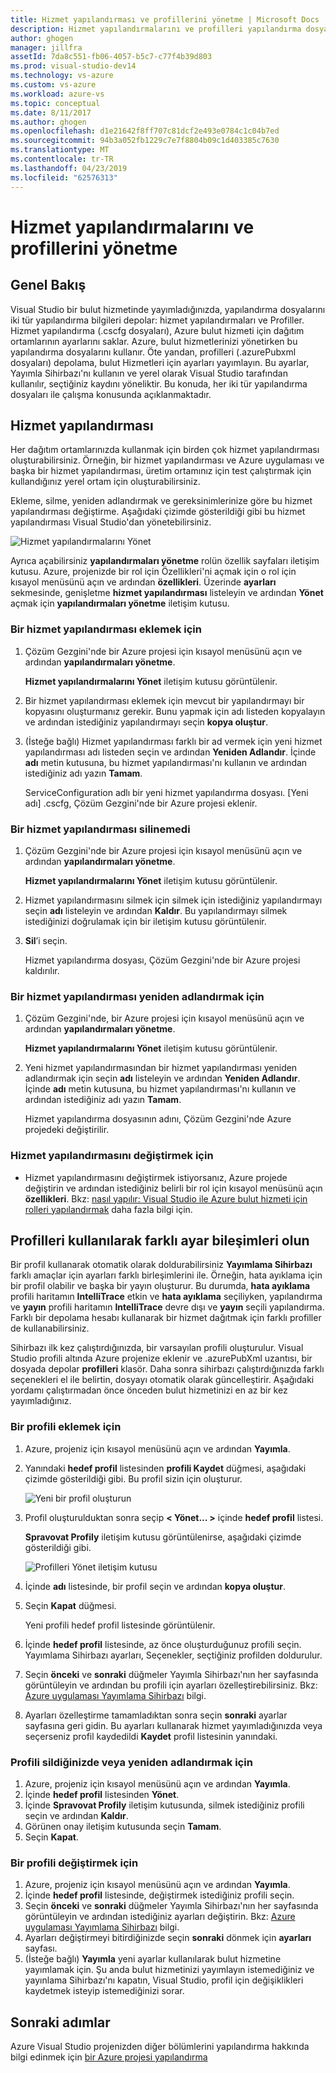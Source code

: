 ```yaml
---
title: Hizmet yapılandırması ve profillerini yönetme | Microsoft Docs
description: Hizmet yapılandırmalarını ve profilleri yapılandırma dosyaları ile çalışma hakkında bilgi edinin | hangi dağıtım ortamlarının ayarlarını depolamak ve bulut Hizmetleri için ayarları yayımlama.
author: ghogen
manager: jillfra
assetId: 7da8c551-fb06-4057-b5c7-c77f4b39d803
ms.prod: visual-studio-dev14
ms.technology: vs-azure
ms.custom: vs-azure
ms.workload: azure-vs
ms.topic: conceptual
ms.date: 8/11/2017
ms.author: ghogen
ms.openlocfilehash: d1e21642f8ff707c81dcf2e493e0784c1c04b7ed
ms.sourcegitcommit: 94b3a052fb1229c7e7f8804b09c1d403385c7630
ms.translationtype: MT
ms.contentlocale: tr-TR
ms.lasthandoff: 04/23/2019
ms.locfileid: "62576313"
---
```

# <a name="how-to-manage-service-configurations-and-profiles"></a>Hizmet yapılandırmalarını ve profillerini yönetme
## <a name="overview"></a>Genel Bakış
Visual Studio bir bulut hizmetinde yayımladığınızda, yapılandırma dosyalarını iki tür yapılandırma bilgileri depolar: hizmet yapılandırmaları ve Profiller. Hizmet yapılandırma (.cscfg dosyaları), Azure bulut hizmeti için dağıtım ortamlarının ayarlarını saklar. Azure, bulut hizmetlerinizi yönetirken bu yapılandırma dosyalarını kullanır. Öte yandan, profilleri (.azurePubxml dosyaları) depolama, bulut Hizmetleri için ayarları yayımlayın. Bu ayarlar, Yayımla Sihirbazı'nı kullanın ve yerel olarak Visual Studio tarafından kullanılır, seçtiğiniz kaydını yöneliktir. Bu konuda, her iki tür yapılandırma dosyaları ile çalışma konusunda açıklanmaktadır.

## <a name="service-configurations"></a>Hizmet yapılandırması
Her dağıtım ortamlarınızda kullanmak için birden çok hizmet yapılandırması oluşturabilirsiniz. Örneğin, bir hizmet yapılandırması ve Azure uygulaması ve başka bir hizmet yapılandırması, üretim ortamınız için test çalıştırmak için kullandığınız yerel ortam için oluşturabilirsiniz.

Ekleme, silme, yeniden adlandırmak ve gereksinimlerinize göre bu hizmet yapılandırması değiştirme. Aşağıdaki çizimde gösterildiği gibi bu hizmet yapılandırması Visual Studio'dan yönetebilirsiniz.

![Hizmet yapılandırmalarını Yönet](./media/vs-azure-tools-service-configurations-and-profiles-how-to-manage/manage-service-config.png)

Ayrıca açabilirsiniz **yapılandırmaları yönetme** rolün özellik sayfaları iletişim kutusu. Azure, projenizde bir rol için Özellikleri'ni açmak için o rol için kısayol menüsünü açın ve ardından **özellikleri**. Üzerinde **ayarları** sekmesinde, genişletme **hizmet yapılandırması** listeleyin ve ardından **Yönet** açmak için **yapılandırmaları yönetme** iletişim kutusu.

### <a name="to-add-a-service-configuration"></a>Bir hizmet yapılandırması eklemek için
1. Çözüm Gezgini'nde bir Azure projesi için kısayol menüsünü açın ve ardından **yapılandırmaları yönetme**.
   
    **Hizmet yapılandırmalarını Yönet** iletişim kutusu görüntülenir.
2. Bir hizmet yapılandırması eklemek için mevcut bir yapılandırmayı bir kopyasını oluşturmanız gerekir. Bunu yapmak için adı listeden kopyalayın ve ardından istediğiniz yapılandırmayı seçin **kopya oluştur**.
3. (İsteğe bağlı) Hizmet yapılandırması farklı bir ad vermek için yeni hizmet yapılandırması adı listeden seçin ve ardından **Yeniden Adlandır**. İçinde **adı** metin kutusuna, bu hizmet yapılandırması'nı kullanın ve ardından istediğiniz adı yazın **Tamam**.
   
    ServiceConfiguration adlı bir yeni hizmet yapılandırma dosyası. [Yeni adı] .cscfg, Çözüm Gezgini'nde bir Azure projesi eklenir.

### <a name="to-delete-a-service-configuration"></a>Bir hizmet yapılandırması silinemedi
1. Çözüm Gezgini'nde bir Azure projesi için kısayol menüsünü açın ve ardından **yapılandırmaları yönetme**.
   
    **Hizmet yapılandırmalarını Yönet** iletişim kutusu görüntülenir.
2. Hizmet yapılandırmasını silmek için silmek için istediğiniz yapılandırmayı seçin **adı** listeleyin ve ardından **Kaldır**. Bu yapılandırmayı silmek istediğinizi doğrulamak için bir iletişim kutusu görüntülenir.
3. **Sil**’i seçin.
   
     Hizmet yapılandırma dosyası, Çözüm Gezgini'nde bir Azure projesi kaldırılır.

### <a name="to-rename-a-service-configuration"></a>Bir hizmet yapılandırması yeniden adlandırmak için
1. Çözüm Gezgini'nde, bir Azure projesi için kısayol menüsünü açın ve ardından **yapılandırmaları yönetme**.
   
    **Hizmet yapılandırmalarını Yönet** iletişim kutusu görüntülenir.
2. Yeni hizmet yapılandırmasından bir hizmet yapılandırması yeniden adlandırmak için seçin **adı** listeleyin ve ardından **Yeniden Adlandır**. İçinde **adı** metin kutusuna, bu hizmet yapılandırması'nı kullanın ve ardından istediğiniz adı yazın **Tamam**.
   
    Hizmet yapılandırma dosyasının adını, Çözüm Gezgini'nde Azure projedeki değiştirilir.

### <a name="to-change-a-service-configuration"></a>Hizmet yapılandırmasını değiştirmek için
* Hizmet yapılandırmasını değiştirmek istiyorsanız, Azure projede değiştirin ve ardından istediğiniz belirli bir rol için kısayol menüsünü açın **özellikleri**. Bkz: [nasıl yapılır: Visual Studio ile Azure bulut hizmeti için rolleri yapılandırmak](vs-azure-tools-configure-roles-for-cloud-service.md) daha fazla bilgi için.

## <a name="make-different-setting-combinations-by-using-profiles"></a>Profilleri kullanılarak farklı ayar bileşimleri olun
Bir profil kullanarak otomatik olarak doldurabilirsiniz **Yayımlama Sihirbazı** farklı amaçlar için ayarları farklı birleşimlerini ile. Örneğin, hata ayıklama için bir profil olabilir ve başka bir yayın oluşturur. Bu durumda, **hata ayıklama** profili haritamın **IntelliTrace** etkin ve **hata ayıklama** seçiliyken, yapılandırma ve **yayın** profili haritamın **IntelliTrace** devre dışı ve **yayın** seçili yapılandırma. Farklı bir depolama hesabı kullanarak bir hizmet dağıtmak için farklı profiller de kullanabilirsiniz.

Sihirbazı ilk kez çalıştırdığınızda, bir varsayılan profili oluşturulur. Visual Studio profili altında Azure projenize eklenir ve .azurePubXml uzantısı, bir dosyada depolar **profilleri** klasör. Daha sonra sihirbazı çalıştırdığınızda farklı seçenekleri el ile belirtin, dosyayı otomatik olarak güncelleştirir. Aşağıdaki yordamı çalıştırmadan önce önceden bulut hizmetinizi en az bir kez yayımladığınız.

### <a name="to-add-a-profile"></a>Bir profili eklemek için
1. Azure, projeniz için kısayol menüsünü açın ve ardından **Yayımla**.
2. Yanındaki **hedef profil** listesinden **profili Kaydet** düğmesi, aşağıdaki çizimde gösterildiği gibi. Bu profil sizin için oluşturur.
   
    ![Yeni bir profil oluşturun](./media/vs-azure-tools-service-configurations-and-profiles-how-to-manage/create-new-profile.png)
3. Profil oluşturulduktan sonra seçip **< Yönet... >** içinde **hedef profil** listesi.
   
    **Spravovat Profily** iletişim kutusu görüntülenirse, aşağıdaki çizimde gösterildiği gibi.
   
    ![Profilleri Yönet iletişim kutusu](./media/vs-azure-tools-service-configurations-and-profiles-how-to-manage/manage-profiles.png)
4. İçinde **adı** listesinde, bir profil seçin ve ardından **kopya oluştur**.
5. Seçin **Kapat** düğmesi.
   
    Yeni profili hedef profil listesinde görüntülenir.
6. İçinde **hedef profil** listesinde, az önce oluşturduğunuz profili seçin. Yayımlama Sihirbazı ayarları, Seçenekler, seçtiğiniz profilden doldurulur.
7. Seçin **önceki** ve **sonraki** düğmeler Yayımla Sihirbazı'nın her sayfasında görüntüleyin ve ardından bu profili için ayarları özelleştirebilirsiniz. Bkz: [Azure uygulaması Yayımlama Sihirbazı](http://go.microsoft.com/fwlink/p/?LinkID=623085) bilgi.
8. Ayarları özelleştirme tamamladıktan sonra seçin **sonraki** ayarlar sayfasına geri gidin. Bu ayarları kullanarak hizmet yayımladığınızda veya seçerseniz profil kaydedildi **Kaydet** profil listesinin yanındaki.

### <a name="to-rename-or-delete-a-profile"></a>Profili sildiğinizde veya yeniden adlandırmak için
1. Azure, projeniz için kısayol menüsünü açın ve ardından **Yayımla**.
2. İçinde **hedef profil** listesinden **Yönet**.
3. İçinde **Spravovat Profily** iletişim kutusunda, silmek istediğiniz profili seçin ve ardından **Kaldır**.
4. Görünen onay iletişim kutusunda seçin **Tamam**.
5. Seçin **Kapat**.

### <a name="to-change-a-profile"></a>Bir profili değiştirmek için
1. Azure, projeniz için kısayol menüsünü açın ve ardından **Yayımla**.
2. İçinde **hedef profil** listesinde, değiştirmek istediğiniz profili seçin.
3. Seçin **önceki** ve **sonraki** düğmeler Yayımla Sihirbazı'nın her sayfasında görüntüleyin ve ardından istediğiniz ayarları değiştirin. Bkz: [Azure uygulaması Yayımlama Sihirbazı](http://go.microsoft.com/fwlink/p/?LinkID=623085) bilgi.
4. Ayarları değiştirmeyi bitirdiğinizde seçin **sonraki** dönmek için **ayarları** sayfası.
5. (İsteğe bağlı) **Yayımla** yeni ayarlar kullanılarak bulut hizmetine yayımlamak için. Şu anda bulut hizmetinizi yayımlayın istemediğiniz ve yayınlama Sihirbazı'nı kapatın, Visual Studio, profil için değişiklikleri kaydetmek isteyip istemediğinizi sorar.

## <a name="next-steps"></a>Sonraki adımlar
Azure Visual Studio projenizden diğer bölümlerini yapılandırma hakkında bilgi edinmek için [bir Azure projesi yapılandırma](http://go.microsoft.com/fwlink/p/?LinkID=623075)
